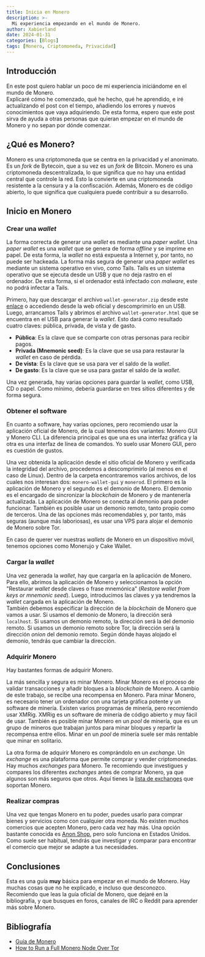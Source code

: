 ```yaml
---
title: Inicia en Monero
description: >-
  Mi experiencia empezando en el mundo de Monero.
author: Xabierland
date: 2024-01-31
categories: [Blogs]
tags: [Monero, Criptomoneda, Privacidad]
---
```


## Introducción

En este post quiero hablar un poco de mi experiencia iniciándome en el mundo de Monero.  
Explicaré cómo he comenzado, qué he hecho, qué he aprendido, e iré actualizando el post con el tiempo, añadiendo los errores y nuevos conocimientos que vaya adquiriendo. De esta forma, espero que este post sirva de ayuda a otras personas que quieran empezar en el mundo de Monero y no sepan por dónde comenzar.

## ¿Qué es Monero?

Monero es una criptomoneda que se centra en la privacidad y el anonimato. Es un *fork* de Bytecoin, que a su vez es un *fork* de Bitcoin. Monero es una criptomoneda descentralizada, lo que significa que no hay una entidad central que controle la red. Esto la convierte en una criptomoneda resistente a la censura y a la confiscación. Además, Monero es de código abierto, lo que significa que cualquiera puede contribuir a su desarrollo.

## Inicio en Monero

### Crear una *wallet*

La forma correcta de generar una *wallet* es mediante una *paper wallet*. Una *paper wallet* es una *wallet* que se genera de forma *offline* y se imprime en papel. De esta forma, la *wallet* no está expuesta a Internet y, por tanto, no puede ser hackeada. La forma más segura de generar una *paper wallet* es mediante un sistema operativo en vivo, como Tails. Tails es un sistema operativo que se ejecuta desde un USB y que no deja rastro en el ordenador. De esta forma, si el ordenador está infectado con *malware*, este no podrá infectar a Tails.

Primero, hay que descargar el archivo `wallet-generator.zip` desde este [enlace](https://web.getmonero.org/generator/) o accediendo desde la web oficial y descomprimirlo en un USB. Luego, arrancamos Tails y abrimos el archivo `wallet-generator.html` que se encuentra en el USB para generar la *wallet*. Esto dará como resultado cuatro claves: pública, privada, de vista y de gasto.

- **Pública**: Es la clave que se comparte con otras personas para recibir pagos.
- **Privada (Mnemonic seed)**: Es la clave que se usa para restaurar la *wallet* en caso de pérdida.
- **De vista**: Es la clave que se usa para ver el saldo de la *wallet*.
- **De gasto**: Es la clave que se usa para gastar el saldo de la *wallet*.

Una vez generada, hay varias opciones para guardar la *wallet*, como USB, CD o papel. Como mínimo, debería guardarse en tres sitios diferentes y de forma segura.

### Obtener el software

En cuanto a software, hay varias opciones, pero recomiendo usar la aplicación oficial de Monero, de la cual tenemos dos variantes: Monero GUI y Monero CLI. La diferencia principal es que una es una interfaz gráfica y la otra es una interfaz de línea de comandos. Yo suelo usar Monero GUI, pero es cuestión de gustos.

Una vez obtenida la aplicación desde el sitio oficial de Monero y verificada la integridad del archivo, procedemos a descomprimirlo (al menos en el caso de Linux). Dentro de la carpeta encontraremos varios archivos, de los cuales nos interesan dos: `monero-wallet-gui` y `monerod`. El primero es la aplicación de Monero y el segundo es el demonio de Monero. El demonio es el encargado de sincronizar la *blockchain* de Monero y de mantenerla actualizada. La aplicación de Monero se conecta al demonio para poder funcionar. También es posible usar un demonio remoto, tanto propio como de terceros. Una de las opciones más recomendables y, por tanto, más seguras (aunque más laboriosas), es usar una VPS para alojar el demonio de Monero sobre Tor.

En caso de querer ver nuestras *wallets* de Monero en un dispositivo móvil, tenemos opciones como Monerujo y Cake Wallet.

### Cargar la *wallet*

Una vez generada la *wallet*, hay que cargarla en la aplicación de Monero. Para ello, abrimos la aplicación de Monero y seleccionamos la opción "Restaurar *wallet* desde claves o frase mnemónica" (*Restore wallet from keys or mnemonic seed*). Luego, introducimos las claves y ya tendremos la *wallet* cargada en la aplicación de Monero.  
También debemos especificar la dirección de la *blockchain* de Monero que vamos a usar. Si usamos el demonio de Monero, la dirección será `localhost`. Si usamos un demonio remoto, la dirección será la del demonio remoto. Si usamos un demonio remoto sobre Tor, la dirección será la dirección *onion* del demonio remoto. Según dónde hayas alojado el demonio, tendrás que cambiar la dirección.

### Adquirir Monero

Hay bastantes formas de adquirir Monero.

La más sencilla y segura es minar Monero. Minar Monero es el proceso de validar transacciones y añadir bloques a la *blockchain* de Monero. A cambio de este trabajo, se recibe una recompensa en Monero. Para minar Monero, es necesario tener un ordenador con una tarjeta gráfica potente y un software de minería. Existen varios programas de minería, pero recomiendo usar XMRig. XMRig es un software de minería de código abierto y muy fácil de usar. También es posible minar Monero en un *pool* de minería, que es un grupo de mineros que trabajan juntos para minar bloques y repartir la recompensa entre ellos. Minar en un *pool* de minería suele ser más rentable que minar en solitario.

La otra forma de adquirir Monero es comprándolo en un *exchange*. Un *exchange* es una plataforma que permite comprar y vender criptomonedas. Hay muchos *exchanges* para Monero. Te recomiendo que investigues y compares los diferentes *exchanges* antes de comprar Monero, ya que algunos son más seguros que otros. Aquí tienes la [lista de exchanges](https://www.getmonero.org/community/merchants/) que soportan Monero.

### Realizar compras

Una vez que tengas Monero en tu poder, puedes usarlo para comprar bienes y servicios como con cualquier otra moneda. No existen muchos comercios que acepten Monero, pero cada vez hay más. Una opción bastante conocida es [Anon Shop](https://anonshop.app/), pero solo funciona en Estados Unidos. Como suele ser habitual, tendrás que investigar y comparar para encontrar el comercio que mejor se adapte a tus necesidades.

## Conclusiones

Esta es una guía **muy** básica para empezar en el mundo de Monero. Hay muchas cosas que no he explicado, e incluso que desconozco. Recomiendo que leas la guía oficial de Monero, que dejaré en la bibliografía, y que busques en foros, canales de IRC o Reddit para aprender más sobre Monero.

## Bibliografía

- [Guía de Monero](https://www.getmonero.org/resources/user-guides/)
- [How to Run a Full Monero Node Over Tor](https://www.youtube.com/watch?v=nDBHhz00vjI)
